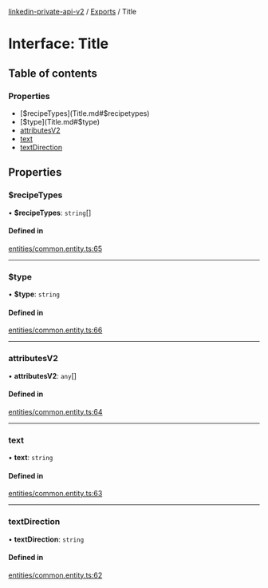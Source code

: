 [linkedin-private-api-v2](../README.md) / [Exports](../modules.md) / Title

# Interface: Title

## Table of contents

### Properties

- [$recipeTypes](Title.md#$recipetypes)
- [$type](Title.md#$type)
- [attributesV2](Title.md#attributesv2)
- [text](Title.md#text)
- [textDirection](Title.md#textdirection)

## Properties

### $recipeTypes

• **$recipeTypes**: `string`[]

#### Defined in

[entities/common.entity.ts:65](https://github.com/akash-gupt/linkedin-private-api/blob/d170d2d/src/entities/common.entity.ts#L65)

___

### $type

• **$type**: `string`

#### Defined in

[entities/common.entity.ts:66](https://github.com/akash-gupt/linkedin-private-api/blob/d170d2d/src/entities/common.entity.ts#L66)

___

### attributesV2

• **attributesV2**: `any`[]

#### Defined in

[entities/common.entity.ts:64](https://github.com/akash-gupt/linkedin-private-api/blob/d170d2d/src/entities/common.entity.ts#L64)

___

### text

• **text**: `string`

#### Defined in

[entities/common.entity.ts:63](https://github.com/akash-gupt/linkedin-private-api/blob/d170d2d/src/entities/common.entity.ts#L63)

___

### textDirection

• **textDirection**: `string`

#### Defined in

[entities/common.entity.ts:62](https://github.com/akash-gupt/linkedin-private-api/blob/d170d2d/src/entities/common.entity.ts#L62)
